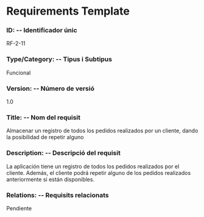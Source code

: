 # Requirements Template 

### ID: -- Identificador únic 
RF-2-11

### Type/Category: -- Tipus i Subtipus 
Funcional
 
### Version: -- Número de versió 
1.0
 
### Title: -- Nom del requisit 
Almacenar un registro de todos los pedidos realizados por un cliente, dando la posibilidad de repetir alguno

### Description: -- Descripció del requisit 
La aplicación tiene un registro de todos los pedidos realizados por el cliente. Además, el cliente podrá repetir alguno de los pedidos realizados anteriormente si están disponibles.
 
### Relations: -- Requisits relacionats 
Pendiente
